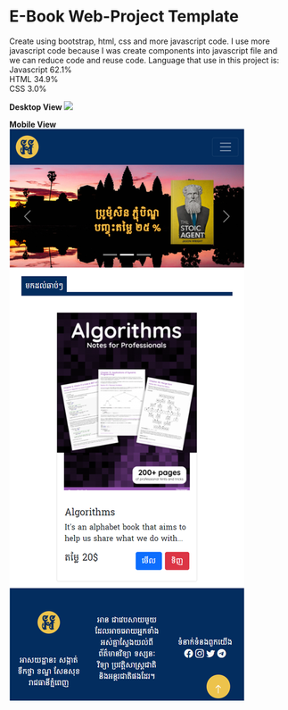 # E-Book Web-Project Template

Create using bootstrap, html, css and more javascript code.
I use more javascript code because I was create components into javascript file and we can reduce code and reuse code.
Language that use in this project is: <br>
Javascript 62.1% <br>
HTML 34.9% <br>
CSS 3.0% <br>

<b>Desktop View<b>
![](img/desktop_view.png) 
  
  <b>Mobile View<b>
![](img/mobile_view.png) 
